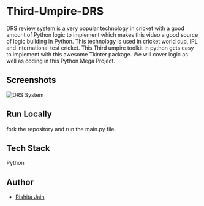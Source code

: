 # Third-Umpire-DRS

DRS review system is a very popular technology in cricket with a good amount of Python logic to implement which makes this video a good source of logic building in Python. This technology is used in cricket world cup, IPL and international test cricket. This Third umpire toolkit in python gets easy to implement with this awesome Tkinter package. We will cover logic as well as coding in this Python Mega Project.

## Screenshots
![DRS System](https://user-images.githubusercontent.com/71720750/149359285-e9806798-7a26-4071-96ca-d1885221c03d.JPG)

## Run Locally
fork the repository and run the main.py file.

## Tech Stack
Python
## Author

- [Rishita Jain](https://www.github.com/rishitajain01)
